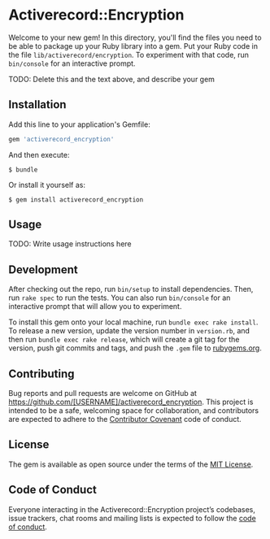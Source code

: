 # Activerecord::Encryption

Welcome to your new gem! In this directory, you'll find the files you need to be able to package up your Ruby library into a gem. Put your Ruby code in the file `lib/activerecord/encryption`. To experiment with that code, run `bin/console` for an interactive prompt.

TODO: Delete this and the text above, and describe your gem

## Installation

Add this line to your application's Gemfile:

```ruby
gem 'activerecord_encryption'
```

And then execute:

    $ bundle

Or install it yourself as:

    $ gem install activerecord_encryption

## Usage

TODO: Write usage instructions here

## Development

After checking out the repo, run `bin/setup` to install dependencies. Then, run `rake spec` to run the tests. You can also run `bin/console` for an interactive prompt that will allow you to experiment.

To install this gem onto your local machine, run `bundle exec rake install`. To release a new version, update the version number in `version.rb`, and then run `bundle exec rake release`, which will create a git tag for the version, push git commits and tags, and push the `.gem` file to [rubygems.org](https://rubygems.org).

## Contributing

Bug reports and pull requests are welcome on GitHub at https://github.com/[USERNAME]/activerecord_encryption. This project is intended to be a safe, welcoming space for collaboration, and contributors are expected to adhere to the [Contributor Covenant](http://contributor-covenant.org) code of conduct.

## License

The gem is available as open source under the terms of the [MIT License](https://opensource.org/licenses/MIT).

## Code of Conduct

Everyone interacting in the Activerecord::Encryption project’s codebases, issue trackers, chat rooms and mailing lists is expected to follow the [code of conduct](https://github.com/[USERNAME]/activerecord_encryption/blob/master/CODE_OF_CONDUCT.md).
